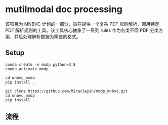 # mutilmodal doc processing
该项目为 MNBVC 计划的一部分，旨在提供一个复杂 PDF 规则解析，调用特定 PDF 解析规则的工具。该工具核心抽象了一系列 rules 作为各类不同 PDF 分类方案，并后处理解析数据为需要的格式。

## Setup
```shell
conda create -n mmdp python=3.8
conda activate mmdp

cd mnbvc_mmda
pip install .

git clone https://github.com/MIracleyin/mmdp_mnbvc.git
cd mnbvc_mmdp
pip install .
```

## 流程




